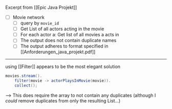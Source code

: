 Excerpt from [[Epic Java Projekt]]
- [ ] Movie network
	- [ ] query by `movie_id`
	- [ ] Get List of all actors acting in the movie
	- [ ] For each actor a: Get list of all movies a acts in
	- [ ] The output does not contain duplicate names
	- [ ] The output adheres to format specified in [[Anforderungen_java_projekt.pdf]]
---
using [[Filter]] appears to be the most elegant solution
```java
movies.stream().
	filter(movie -> actorPlaysInMovie(movie)).
	collect();
```

--> This does require the array to not contain any duplicates (although I _could_ remove duplicates from only the resulting List...)